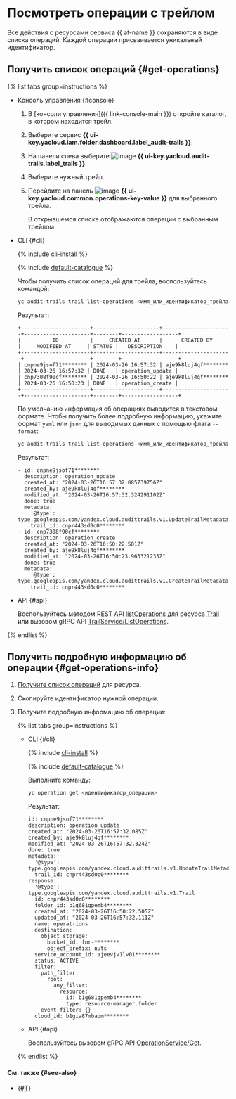 # Посмотреть операции с трейлом

Все действия с ресурсами сервиса {{ at-name }} сохраняются в виде списка операций. Каждой операции присваивается уникальный идентификатор.

## Получить список операций {#get-operations}

{% list tabs group=instructions %}

- Консоль управления {#console}

  1. В [консоли управления]({{ link-console-main }}) откройте каталог, в котором находится трейл.
  1. Выберите сервис **{{ ui-key.yacloud.iam.folder.dashboard.label_audit-trails }}**.
  1. На панели слева выберите ![image](../../_assets/console-icons/route.svg) **{{ ui-key.yacloud.audit-trails.label_trails }}**.
  1. Выберите нужный трейл.
  1. Перейдите на панель ![image](../../_assets/console-icons/list-check.svg) **{{ ui-key.yacloud.common.operations-key-value }}** для выбранного трейла.

     В открывшемся списке отображаются операции с выбранным трейлом.

- CLI {#cli}

  {% include [cli-install](../../_includes/cli-install.md) %}

  {% include [default-catalogue](../../_includes/default-catalogue.md) %}

  Чтобы получить список операций для трейла, воспользуйтесь командой:

  ```bash
  yc audit-trails trail list-operations <имя_или_идентификатор_трейла>
  ```

  Результат:

  ```text
  +----------------------+---------------------+----------------------+---------------------+--------+------------------+
  |          ID          |     CREATED AT      |      CREATED BY      |     MODIFIED AT     | STATUS |   DESCRIPTION    |
  +----------------------+---------------------+----------------------+---------------------+--------+------------------+
  | cnpne9jsof71******** | 2024-03-26 16:57:32 | aje9k8luj4qf******** | 2024-03-26 16:57:32 | DONE   | operation_update |
  | cnp7308f90cf******** | 2024-03-26 16:50:22 | aje9k8luj4qf******** | 2024-03-26 16:50:23 | DONE   | operation_create |
  +----------------------+---------------------+----------------------+---------------------+--------+------------------+
  ```

  По умолчанию информация об операциях выводится в текстовом формате. Чтобы получить более подробную информацию, укажите формат `yaml` или `json` для выводимых данных с помощью флага `--format`:

  ```bash
  yc audit-trails trail list-operations <имя_или_идентификатор_трейла> --format yaml
  ```

  Результат:

  ```text
  - id: cnpne9jsof71********
    description: operation_update
    created_at: "2024-03-26T16:57:32.085739756Z"
    created_by: aje9k8luj4qf********
    modified_at: "2024-03-26T16:57:32.324291102Z"
    done: true
    metadata:
      '@type': type.googleapis.com/yandex.cloud.audittrails.v1.UpdateTrailMetadata
      trail_id: cnpr443sd0c0********
  - id: cnp7308f90cf********
    description: operation_create
    created_at: "2024-03-26T16:50:22.501Z"
    created_by: aje9k8luj4qf********
    modified_at: "2024-03-26T16:50:23.963321235Z"
    done: true
    metadata:
      '@type': type.googleapis.com/yandex.cloud.audittrails.v1.CreateTrailMetadata
      trail_id: cnpr443sd0c0********
  ```

- API {#api}

  Воспользуйтесь методом REST API [listOperations](../api-ref/Trail/listOperations.md) для ресурса [Trail](../api-ref/Trail/index.md) или вызовом gRPC API [TrailService/ListOperations](../api-ref/grpc/trail_service.md#ListOperations).

{% endlist %}

## Получить подробную информацию об операции {#get-operations-info}

1. [Получите список операций](#get-operations) для ресурса.
1. Скопируйте идентификатор нужной операции.
1. Получите подробную информацию об операции:

    {% list tabs group=instructions %}

    - CLI {#cli}

      {% include [cli-install](../../_includes/cli-install.md) %}

      {% include [default-catalogue](../../_includes/default-catalogue.md) %}

      Выполните команду:

      ```bash
      yc operation get <идентификатор_операции>
      ```

      Результат:

      ```text
      id: cnpne9jsof71********
      description: operation_update
      created_at: "2024-03-26T16:57:32.085Z"
      created_by: aje9k8luj4qf********
      modified_at: "2024-03-26T16:57:32.324Z"
      done: true
      metadata:
        '@type': type.googleapis.com/yandex.cloud.audittrails.v1.UpdateTrailMetadata
        trail_id: cnpr443sd0c0********
      response:
        '@type': type.googleapis.com/yandex.cloud.audittrails.v1.Trail
        id: cnpr443sd0c0********
        folder_id: b1g681qpemb4********
        created_at: "2024-03-26T16:50:22.505Z"
        updated_at: "2024-03-26T16:57:32.111Z"
        name: operat-ions
        destination:
          object_storage:
            bucket_id: for-********
            object_prefix: nuts
        service_account_id: ajeevjv1lv01********
        status: ACTIVE
        filter:
          path_filter:
            root:
              any_filter:
                resource:
                  id: b1g681qpemb4********
                  type: resource-manager.folder
          event_filter: {}
        cloud_id: b1gia87mbaom********
      ```

    - API {#api}

      Воспользуйтесь вызовом gRPC API [OperationService/Get](../api-ref/grpc/operation_service.md#Get).

    {% endlist %}

#### См. также {#see-also}

* [{#T}](../../api-design-guide/concepts/about-async.md)
